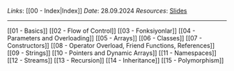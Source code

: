 *Links*: [[00 - Index|Index]]
*Date*: 28.09.2024
*Resources*: [Slides](https://drive.google.com/drive/folders/1sEZp-MUq780dd-tF4BEobnX3WTPsUrSF)

---

[[01 - Basics]]
[[02 - Flow of Control]]
[[03 - Fonksiyonlar]]
[[04 - Parameters and Overloading]]
[[05 - Arrays]]
[[06 - Classes]]
[[07 - Constructors]]
[[08 - Operator Overload, Friend Functions, References]]
[[09 - Strings]]
[[10 - Pointers and Dynamic Arrays]]
[[11 - Namespaces]]
[[12 - Streams]]
[[13 - Recursion]]
[[14 - Inheritance]]
[[15 - Polymorphism]]

